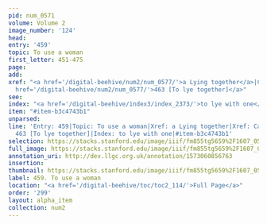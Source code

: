 ```yaml
---
pid: num_0571
volume: Volume 2
image_number: '124'
head: 
entry: '459'
topic: To use a woman
first_letter: 451-475
page: 
add: 
xref: "<a href='/digital-beehive/num2/num_0577/'>a Lying together</a>|Carnal Knowledge|<a
  href='/digital-beehive/num2/num_0577/'>463 [To lye together]</a>"
see: 
index: "<a href='/digital-beehive/index3/index_2373/'>to lye with one</a>"
item: "#item-b3c4743b1"
unparsed: 
line: 'Entry: 459|Topic: To use a woman|Xref: a Lying together|Xref: Carnal Knowledge|Xref:
  463 [To lye together]|Index: to lye with one|#item-b3c4743b1'
selection: https://stacks.stanford.edu/image/iiif/fm855tg5659%2F1607_0591/918,2070,2803,251/full/0/default.jpg
full_image: https://stacks.stanford.edu/image/iiif/fm855tg5659%2F1607_0591/full/full/0/default.jpg
annotation_uri: http://dev.llgc.org.uk/annotation/1573060856763
insertion: 
thumbnail: https://stacks.stanford.edu/image/iiif/fm855tg5659%2F1607_0591/918,2070,600,180/250,/0/default.jpg
label: 459. To use a woman
location: "<a href='/digital-beehive/toc/toc2_114/'>Full Page</a>"
order: '299'
layout: alpha_item
collection: num2
---
```

